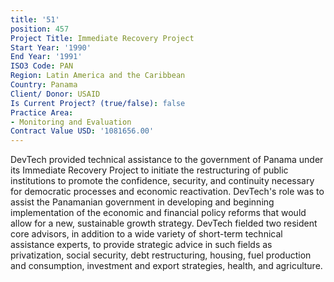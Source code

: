 ```yaml
---
title: '51'
position: 457
Project Title: Immediate Recovery Project
Start Year: '1990'
End Year: '1991'
ISO3 Code: PAN
Region: Latin America and the Caribbean
Country: Panama
Client/ Donor: USAID
Is Current Project? (true/false): false
Practice Area:
- Monitoring and Evaluation
Contract Value USD: '1081656.00'
---
```


DevTech provided technical assistance to the government of Panama under its Immediate Recovery Project to initiate the restructuring of public institutions to promote the confidence, security, and continuity necessary for democratic processes and economic reactivation. DevTech's role was to assist the Panamanian government in developing and beginning implementation of the economic and financial policy reforms that would allow for a new, sustainable growth strategy. DevTech fielded two resident core advisors, in addition to a wide variety of short-term technical assistance experts, to provide strategic advice in such fields as privatization, social security, debt restructuring, housing, fuel production and consumption, investment and export strategies, health, and agriculture.